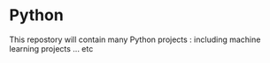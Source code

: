# Python
This repostory will contain many Python projects : including machine learning projects ... etc
